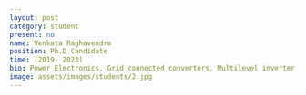 ```yaml
---
layout: post
category: student
present: no
name: Venkata Raghavendra 
position: Ph.D Candidate
time: (2019- 2023)
bio: Power Electronics, Grid connected converters, Multilevel inverter, DC circuit breaker
image: assets/images/students/2.jpg
---
```

